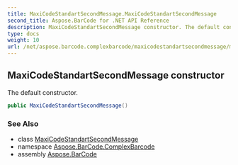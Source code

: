```yaml
---
title: MaxiCodeStandartSecondMessage.MaxiCodeStandartSecondMessage
second_title: Aspose.BarCode for .NET API Reference
description: MaxiCodeStandartSecondMessage constructor. The default constructor
type: docs
weight: 10
url: /net/aspose.barcode.complexbarcode/maxicodestandartsecondmessage/maxicodestandartsecondmessage/
---
```

## MaxiCodeStandartSecondMessage constructor

The default constructor.

```csharp
public MaxiCodeStandartSecondMessage()
```

### See Also

* class [MaxiCodeStandartSecondMessage](../)
* namespace [Aspose.BarCode.ComplexBarcode](../../maxicodestandartsecondmessage/)
* assembly [Aspose.BarCode](../../../)


